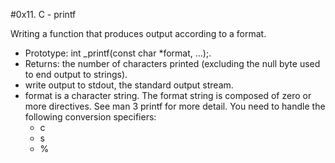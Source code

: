 #0x11. C - printf

Writing a function that produces output according to a format.

- Prototype: int _printf(const char *format, ...);.
- Returns: the number of characters printed (excluding the null byte used to end output to strings).
- write output to stdout, the standard output stream.
- format is a character string. The format string is composed of zero or more directives. See man 3 printf for more detail. You need to handle the following conversion specifiers:
	- c
	- s
	- %

